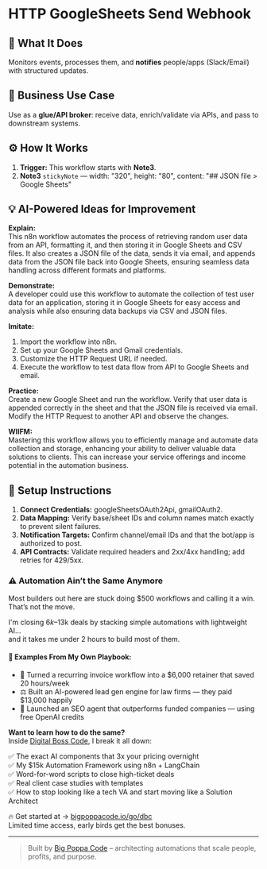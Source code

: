 # HTTP GoogleSheets Send Webhook
  ## 🚀 What It Does
  Monitors events, processes them, and **notifies** people/apps (Slack/Email) with structured updates.
  
  ## 💼 Business Use Case
  Use as a **glue/API broker**: receive data, enrich/validate via APIs, and pass to downstream systems.
  
  ## ⚙️ How It Works
  1. **Trigger:** This workflow starts with **Note3**.
  2. **Note3** `stickyNote` — width: "320", height: "80", content: "## JSON file > Google Sheets"
  
  ## 💡 AI-Powered Ideas for Improvement
  **Explain:**  
This n8n workflow automates the process of retrieving random user data from an API, formatting it, and then storing it in Google Sheets and CSV files. It also creates a JSON file of the data, sends it via email, and appends data from the JSON file back into Google Sheets, ensuring seamless data handling across different formats and platforms.

**Demonstrate:**  
A developer could use this workflow to automate the collection of test user data for an application, storing it in Google Sheets for easy access and analysis while also ensuring data backups via CSV and JSON files.

**Imitate:**  
1. Import the workflow into n8n.
2. Set up your Google Sheets and Gmail credentials.
3. Customize the HTTP Request URL if needed.
4. Execute the workflow to test data flow from API to Google Sheets and email.

**Practice:**  
Create a new Google Sheet and run the workflow. Verify that user data is appended correctly in the sheet and that the JSON file is received via email. Modify the HTTP Request to another API and observe the changes.

**WIIFM:**  
Mastering this workflow allows you to efficiently manage and automate data collection and storage, enhancing your ability to deliver valuable data solutions to clients. This can increase your service offerings and income potential in the automation business.
  
  ## 🔧 Setup Instructions
  1. **Connect Credentials:** googleSheetsOAuth2Api, gmailOAuth2.
2. **Data Mapping:** Verify base/sheet IDs and column names match exactly to prevent silent failures.
3. **Notification Targets:** Confirm channel/email IDs and that the bot/app is authorized to post.
4. **API Contracts:** Validate required headers and 2xx/4xx handling; add retries for 429/5xx.
  
### ⚠️ Automation Ain’t the Same Anymore

Most builders out here are stuck doing $500 workflows and calling it a win.  
That’s not the move.  

I'm closing $6k–$13k deals by stacking simple automations with lightweight AI...  
and it takes me under 2 hours to build most of them.

#### 🧠 Examples From My Own Playbook:
- 🔁 Turned a recurring invoice workflow into a $6,000 retainer that saved 20 hours/week  
- ⚖️ Built an AI-powered lead gen engine for law firms — they paid $13,000 happily  
- 🚀 Launched an SEO agent that outperforms funded companies — using free OpenAI credits  

**Want to learn how to do the same?**  
Inside [Digital Boss Code](https://bigpoppacode.io/go/dbc), I break it all down:

✅ The exact AI components that 3x your pricing overnight  
✅ My $15k Automation Framework using n8n + LangChain  
✅ Word-for-word scripts to close high-ticket deals  
✅ Real client case studies with templates  
✅ How to stop looking like a tech VA and start moving like a Solution Architect  

🔥 Get started at → [bigpoppacode.io/go/dbc](https://bigpoppacode.io/go/dbc)  
Limited time access, early birds get the best bonuses.

---
> Built by [Big Poppa Code](https://bigpoppacode.io) – architecting automations that scale people, profits, and purpose.
  